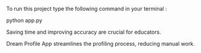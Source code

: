To run this project type the following command in your terminal :

 python app.py


Saving time and improving accuracy are crucial for educators.

Dream Profile App streamlines the profiling process, reducing manual work.
